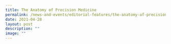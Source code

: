 ```yaml
---
title: The Anatomy of Precision Medicine
permalink: /news-and-events/editorial-features/the-anatomy-of-precision-medicine/
date: 2021-04-28
layout: post
description: ""
image: ""
---
```

